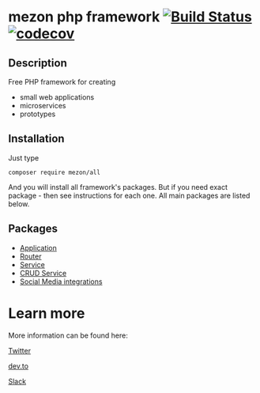 # mezon php framework [![Build Status](https://travis-ci.com/alexdodonov/mezon.svg?branch=master)](https://travis-ci.com/alexdodonov/mezon) [![codecov](https://codecov.io/gh/alexdodonov/mezon/branch/master/graph/badge.svg)](https://codecov.io/gh/alexdodonov/mezon)

## Description

Free PHP framework for creating
- small web applications
- microservices
- prototypes

## Installation

Just type

```
composer require mezon/all
```

And you will install all framework's packages. But if you need exact package - then see instructions for each one. All main packages are listed below.

## Packages

- [Application](https://github.com/alexdodonov/mezon-application#base-application-class--)
- [Router](https://github.com/alexdodonov/mezon-router#routing--)
- [Service](https://github.com/alexdodonov/mezon-service#set-of-classes-for-creating-microservices--)
- [CRUD Service](https://github.com/alexdodonov/mezon-crud-service#set-of-classes-for-creating-crud-services--)
- [Social Media integrations](https://github.com/alexdodonov/mezon-social-network#set-of-classes-for-working-with-social-media)

# Learn more

More information can be found here:

[Twitter](https://twitter.com/mezonphp)

[dev.to](https://dev.to/alexdodonov)

[Slack](https://join.slack.com/t/mezon-framework/signup?x=x-p1148081653955-1171709616688-1154057706548)